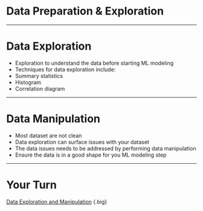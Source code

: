 # Data Preparation & Exploration

---

# Data Exploration 

* Exploration to understand the data before starting ML modeling
* Techniques for data exploration include:
* Summary statistics
* Histogram
* Correlation diagram

<!--
* Once you get your hand on a dataset, the instinct is to jump in and start creating an ML model.  However, it’s critical that you have a good understanding of the data at hand to build a good quality ML model.
* Understanding the nature of the data can be done with various techniques and using different tools:
  * Start with basic techniques such as computing the summary statistics and creating histogram for each of columns of your data
  * If your data contains multiple columns, correlation charts might be useful
* Another topic which we will discuss in a future week is feature selection - that means selection which select set of your data will be used as input to your model.  Understanding the data will give insight on which subset of your data make up a good feature.
-->

---

# Data Manipulation

* Most dataset are not clean
* Data exploration can surface issues with your dataset
* The data issues needs to be addressed by performing data manipulation
* Ensure the data is in a good shape for you ML modeling step

<!--
* For the purpose learning, we have been using a fairly clean dataset which minimal issues.  However, in the real world the dataset that you acquire will most likely be unclean.  Thus, as part of your data explorations - you’ll want to keep eye of data issues that you may have to address prior to starting your ML modeling.
* Examples of data issues:
  * Typos
  * Missing values in certain rows/columns
  * Wrong datatype, eg: string number “1”, instead of integer value 1
  * Valid data you may need to transform, eg: floating point numbers that need to be re-interpreted as TRUE when values is bigger than x, otherwise FALSE
-->

---

# Your Turn

[Data Exploration and Manipulation](https://colab.research.google.com/drive/1CE50aNUFORaT50x927uXqzIpp29tU1fO) {.big}

<!--
Now, let’s apply what you’ve learned recently, such as Python, Pandas, and visualization libraries to help you explore and manipulate a dataset.
-->

